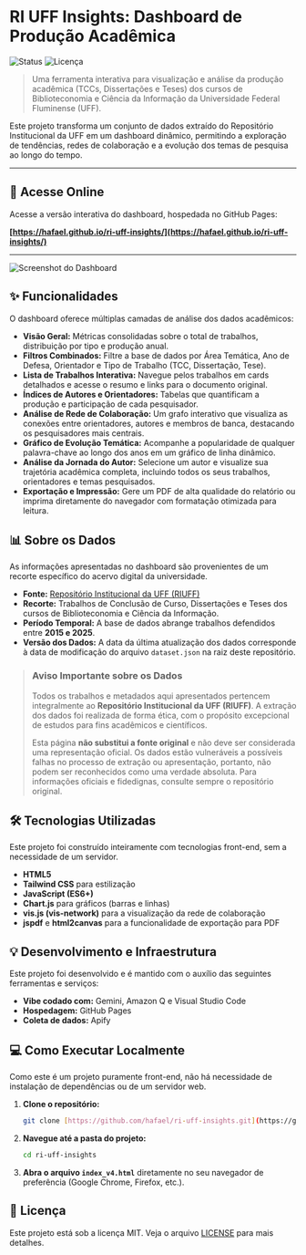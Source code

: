 # RI UFF Insights: Dashboard de Produção Acadêmica

![Status](https://img.shields.io/badge/status-ativo-success.svg)
![Licença](https://img.shields.io/badge/licença-MIT-blue.svg)

> Uma ferramenta interativa para visualização e análise da produção acadêmica (TCCs, Dissertações e Teses) dos cursos de Biblioteconomia e Ciência da Informação da Universidade Federal Fluminense (UFF).

Este projeto transforma um conjunto de dados extraído do Repositório Institucional da UFF em um dashboard dinâmico, permitindo a exploração de tendências, redes de colaboração e a evolução dos temas de pesquisa ao longo do tempo.

---

## 🚀 Acesse Online

Acesse a versão interativa do dashboard, hospedada no GitHub Pages:

**[https://hafael.github.io/ri-uff-insights/](https://hafael.github.io/ri-uff-insights/)**

---

![Screenshot do Dashboard](https://i.imgur.com/BlWSCt6.png)

## ✨ Funcionalidades

O dashboard oferece múltiplas camadas de análise dos dados acadêmicos:

* **Visão Geral:** Métricas consolidadas sobre o total de trabalhos, distribuição por tipo e produção anual.
* **Filtros Combinados:** Filtre a base de dados por Área Temática, Ano de Defesa, Orientador e Tipo de Trabalho (TCC, Dissertação, Tese).
* **Lista de Trabalhos Interativa:** Navegue pelos trabalhos em cards detalhados e acesse o resumo e links para o documento original.
* **Índices de Autores e Orientadores:** Tabelas que quantificam a produção e participação de cada pesquisador.
* **Análise de Rede de Colaboração:** Um grafo interativo que visualiza as conexões entre orientadores, autores e membros de banca, destacando os pesquisadores mais centrais.
* **Gráfico de Evolução Temática:** Acompanhe a popularidade de qualquer palavra-chave ao longo dos anos em um gráfico de linha dinâmico.
* **Análise da Jornada do Autor:** Selecione um autor e visualize sua trajetória acadêmica completa, incluindo todos os seus trabalhos, orientadores e temas pesquisados.
* **Exportação e Impressão:** Gere um PDF de alta qualidade do relatório ou imprima diretamente do navegador com formatação otimizada para leitura.

## 📊 Sobre os Dados

As informações apresentadas no dashboard são provenientes de um recorte específico do acervo digital da universidade.

* **Fonte:** [Repositório Institucional da UFF (RIUFF)](https://app.uff.br/riuff/)
* **Recorte:** Trabalhos de Conclusão de Curso, Dissertações e Teses dos cursos de Biblioteconomia e Ciência da Informação.
* **Período Temporal:** A base de dados abrange trabalhos defendidos entre **2015 e 2025**.
* **Versão dos Dados:** A data da última atualização dos dados corresponde à data de modificação do arquivo `dataset.json` na raiz deste repositório.

> ### Aviso Importante sobre os Dados
> Todos os trabalhos e metadados aqui apresentados pertencem integralmente ao **Repositório Institucional da UFF (RIUFF)**. A extração dos dados foi realizada de forma ética, com o propósito excepcional de estudos para fins acadêmicos e científicos.
>
> Esta página **não substitui a fonte original** e não deve ser considerada uma representação oficial. Os dados estão vulneráveis a possíveis falhas no processo de extração ou apresentação, portanto, não podem ser reconhecidos como uma verdade absoluta. Para informações oficiais e fidedignas, consulte sempre o repositório original.

## 🛠️ Tecnologias Utilizadas

Este projeto foi construído inteiramente com tecnologias front-end, sem a necessidade de um servidor.

* **HTML5**
* **Tailwind CSS** para estilização
* **JavaScript (ES6+)**
* **Chart.js** para gráficos (barras e linhas)
* **vis.js (vis-network)** para a visualização da rede de colaboração
* **jspdf** e **html2canvas** para a funcionalidade de exportação para PDF

## 💡 Desenvolvimento e Infraestrutura

Este projeto foi desenvolvido e é mantido com o auxílio das seguintes ferramentas e serviços:

* **Vibe codado com:** Gemini, Amazon Q e Visual Studio Code
* **Hospedagem:** GitHub Pages
* **Coleta de dados:** Apify

## 💻 Como Executar Localmente

Como este é um projeto puramente front-end, não há necessidade de instalação de dependências ou de um servidor web.

1.  **Clone o repositório:**
    ```bash
    git clone [https://github.com/hafael/ri-uff-insights.git](https://github.com/hafael/ri-uff-insights.git)
    ```
2.  **Navegue até a pasta do projeto:**
    ```bash
    cd ri-uff-insights
    ```
3.  **Abra o arquivo `index_v4.html`** diretamente no seu navegador de preferência (Google Chrome, Firefox, etc.).

## 📄 Licença

Este projeto está sob a licença MIT. Veja o arquivo [LICENSE](LICENSE) para mais detalhes.
